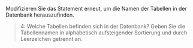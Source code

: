 Modifizieren Sie das Statement erneut, um die Namen der Tabellen in der Datenbank herauszufinden.

>4: Welche Tabellen befinden sich in der Datenbank? Geben Sie die Tabellennamen in alphabetisch aufsteigender Sortierung und durch Leerzeichen getrennt an.